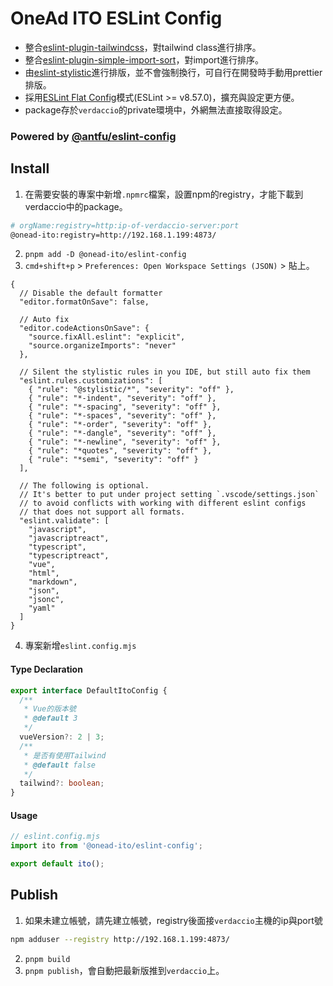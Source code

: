 # OneAd ITO ESLint Config

* 整合[eslint-plugin-tailwindcss](https://github.com/francoismassart/eslint-plugin-tailwindcss)，對tailwind class進行排序。
* 整合[eslint-plugin-simple-import-sort](https://github.com/lydell/eslint-plugin-simple-import-sort)，對import進行排序。
* 由[eslint-stylistic](https://github.com/eslint-stylistic/eslint-stylistic)進行排版，並不會強制換行，可自行在開發時手動用prettier排版。
* 採用[ESLint Flat Config](https://eslint.org/docs/latest/use/configure/configuration-files)模式(ESLint >= v8.57.0)，擴充與設定更方便。
* package存於`verdaccio`的private環境中，外網無法直接取得設定。

### Powered by [@antfu/eslint-config](https://github.com/antfu/eslint-config/tree/main)

## Install
1. 在需要安裝的專案中新增`.npmrc`檔案，設置npm的registry，才能下載到verdaccio中的package。
```bash
# orgName:registry=http:ip-of-verdaccio-server:port
@onead-ito:registry=http://192.168.1.199:4873/
```
2. `pnpm add -D @onead-ito/eslint-config`
3. `cmd+shift+p` > `Preferences: Open Workspace Settings (JSON)` > 貼上。
```jsonc
{
  // Disable the default formatter
  "editor.formatOnSave": false,

  // Auto fix
  "editor.codeActionsOnSave": {
    "source.fixAll.eslint": "explicit",
    "source.organizeImports": "never"
  },

  // Silent the stylistic rules in you IDE, but still auto fix them
  "eslint.rules.customizations": [
    { "rule": "@stylistic/*", "severity": "off" },
    { "rule": "*-indent", "severity": "off" },
    { "rule": "*-spacing", "severity": "off" },
    { "rule": "*-spaces", "severity": "off" },
    { "rule": "*-order", "severity": "off" },
    { "rule": "*-dangle", "severity": "off" },
    { "rule": "*-newline", "severity": "off" },
    { "rule": "*quotes", "severity": "off" },
    { "rule": "*semi", "severity": "off" }
  ],

  // The following is optional.
  // It's better to put under project setting `.vscode/settings.json`
  // to avoid conflicts with working with different eslint configs
  // that does not support all formats.
  "eslint.validate": [
    "javascript",
    "javascriptreact",
    "typescript",
    "typescriptreact",
    "vue",
    "html",
    "markdown",
    "json",
    "jsonc",
    "yaml"
  ]
}
```
4. 專案新增`eslint.config.mjs`
#### Type Declaration
```ts
export interface DefaultItoConfig {
  /**
   * Vue的版本號
   * @default 3
   */
  vueVersion?: 2 | 3;
  /**
   * 是否有使用Tailwind
   * @default false
   */
  tailwind?: boolean;
}
```

#### Usage
```js
// eslint.config.mjs
import ito from '@onead-ito/eslint-config';

export default ito();
```

## Publish
1. 如果未建立帳號，請先建立帳號，registry後面接`verdaccio`主機的ip與port號
```bash
npm adduser --registry http://192.168.1.199:4873/
```
2. `pnpm build`
3. `pnpm publish`，會自動把最新版推到`verdaccio`上。
